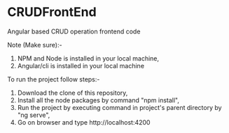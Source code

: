 # CRUDFrontEnd
Angular based CRUD operation frontend code 

Note (Make sure):-

1. NPM and Node is installed in your local machine,
2. Angular/cli is installed in your local machine

To run the project follow steps:-

1. Download the clone of this repository,
2. Install all the node packages by command "npm install",
3. Run the project by executing command in project's parent directory by "ng serve",
4. Go on browser and type http://localhost:4200 
